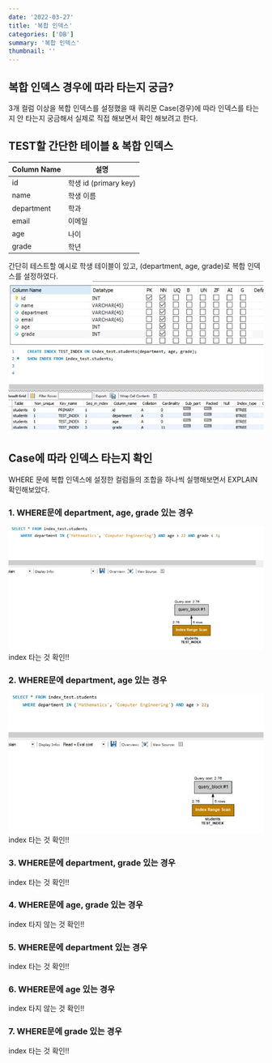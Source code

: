 ```yaml
---
date: '2022-03-27'
title: '복합 인덱스'
categories: ['DB']
summary: '복합 인덱스'
thumbnail: ''
---
```


## 복합 인덱스 경우에 따라 타는지 궁금?

3개 컬럼 이상을 복합 인덱스를 설정했을 때 쿼리문 Case(경우)에 따라 인덱스를 타는지 안 타는지 궁금해서 실제로 직접 해보면서 확인 해보려고 한다.

## TEST할 간단한 테이블 & 복합 인덱스

| Column Name | 설명                  |
| ----------- | --------------------- |
| id          | 학생 id (primary key) |
| name        | 학생 이름             |
| department  | 학과                  |
| email       | 이메일                |
| age         | 나이                  |
| grade       | 학년                  |

간단히 테스트할 예시로 학생 테이블이 있고, (department, age, grade)로 복합 인덱스를 설정하였다.
![students-table.JPG](./students-table.JPG)
![composite-index.JPG](./composite-index.JPG)

## Case에 따라 인덱스 타는지 확인

WHERE 문에 복합 인덱스에 설정한 컬럼들의 조합을 하나씩 실행해보면서 EXPLAIN 확인해보았다.

### 1. WHERE문에 department, age, grade 있는 경우

![where-department-age-grade.JPG](./where-department-age-grade.JPG)
index 타는 것 확인!!

### 2. WHERE문에 department, age 있는 경우

![where-department-age.JPG](./where-department-age.JPG)
index 타는 것 확인!!

### 3. WHERE문에 department, grade 있는 경우

index 타는 것 확인!!

### 4. WHERE문에 age, grade 있는 경우

index 타지 않는 것 확인!!

### 5. WHERE문에 department 있는 경우

index 타는 것 확인!!

### 6. WHERE문에 age 있는 경우

index 타지 않는 것 확인!!

### 7. WHERE문에 grade 있는 경우

index 타는 것 확인!!
